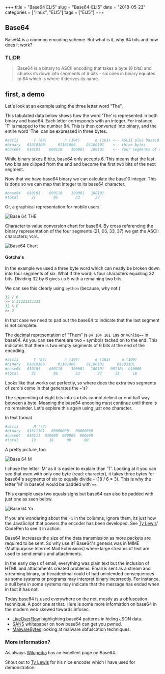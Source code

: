 +++
title = "Base64 ELI5"
slug = "Base64-ELI5"
date = "2018-05-22"
categories = ["linux", "ELI5"]
tags = ["ELI5"]
+++

Base64
------

Base64 is a common encoding scheme. But what is it, why 64 bits and how does it work?

### TL;DR

> Base64 is a binary to ASCII encoding that takes a byte (8 bits) and chunks its down into segments of 6 bits - six ones in binary equates to 64 which is where it derives its name.

## first, a demo

Let's look at an example using the three letter word "The".

This tabulated data below shows how the word 'The' is represented in both binary and base64. Each letter corresponds with an integer. For instance, 'T' is mapped to the number 84. This is then converted into binary, and the entire word 'The' can be expressed in three bytes.

```bash
#ascii       T (84)        h (104)       e (101) <-- ASCII plus base10 number
#binary   01010100      01101000     01100101    <-- three bytes
#base64   010101    000110    100001   100101    <-- four segments of six bits
```

While binary takes 8 bits, base64 only accepts 6. This means that the last two bits are clipped from the end and become the first two bits of the next segment.

Now that we have base64 binary we can calculate the base10 integer. This is done so we can map that integer to its base64 character.

```bash
#base64   010101    000110    100001   100101
#total      21        06        33       37
```

Or, a graphical representation for mobile users.

![Base 64 THE](/images/base64the.png "The in base64 image")

Character to value conversion chart for base64. By cross referencing the binary representation of the four segments (21, 06, 33, 37) we get the ASCII characters; `VGhl`.

![Base64 Chart](/img/base64.png "base64 char to int conversion chart")



#### Gotcha's

In the example we used a three byte word which can neatly be broken down
into four segments of six. What if the word is four characters equalling 32
bits. Dividing 32 by 6 gives us 5 with a remaining two bits.

We can see this clearly using `python` (because, why not.)

```python
32 / 6
>> 5.33333333333
32 % 6
>> 2
```

In that case we need to pad out the base64 to indicate that the last
segment is not complete.

The decimal representation of "Them" is `84 104 101 109` or `VGhlbQ==` in base64. As you can see there are two `=` symbols tacked on to the end. This indicates that there is two empty segments of 6 bits at the end of the encoding.

```bash
#ascii       T (84)        h (104)       e (101)     m (109)
#binary   01010100      01101000     01100101      01101101
#base64   010101    000110    100001   100101   001101  010000
#total      21        06        33        37      13      16
```

Looks like that works out perfectly, so where does the extra two
segments of zero's come in that generates the `=`'s?

The segmenting of eight bits into six bits cannot delimit or end half way
between a byte. Meaning the base64 encoding must continue until there is
no remainder. Let's explore this again using just one character.

In text format

```bash
#ascii       M (77)
#binary   01011101   00000000   00000000
#base64   010111  010000  000000  000000
#total      19      16      00      00
```

A pretty picture, too.

![Base 64 M](/images/base64M.png "M in base64 image")

I chose the letter 'M' as it is easier to explain than 'T'. Looking at it you can see that even with only one byte (read: character), it takes three bytes for base64's segments of six to equally divide - (18 / 6 = 3). This is why the letter 'M' in base64 would be padded with `==`.

This example uses two equals signs but base64 can also be padded with just one as seen below.

![Base 64 Ya](/images/base64Ya.png "Ya in base64 image")

If you are wondering about the `-1` in the columns, ignore them, its just how the JavaScript that powers the encoder has been developed. See [Ty Lewis]' CodePen to see it in action.


Base64 increases the size of the data transmission as more packets are required to be sent. So why use it? Base64's genesis was in MIME (Multipurpose Internet Mail Extensions) where large streams of text are used to send emails and attachments.

In the early days of email, everything was plain text but the inclusion of HTML and attachments created problems. Email is sent as a stream and streaming binary, or hexadecimal could of had unintended consequences as some systems or programs may interpret binary incorrectly. For instance, a null byte in some systems may indicate that the message has ended when in fact it has not.

Today base64 is used everywhere on the net, mostly as a obfuscation technique. A poor one at that. Here is some more information on base64 in the modern web skewed towards infosec.

- [LiveOverFlow] highlighting base64 patterns in hiding JSON data.
- [SANS] whitepaper on how base64 can get you pwned.
- [MalwareBytes] looking at malware obfuscation techniques.

### More information?

As always [Wikipedia](https://en.wikipedia.org/wiki/Base64) has an
excellent page on Base64.

Shout out to [Ty Lewis] for his nice encoder which I have used for demonstration.

[Ty Lewis]: https://codepen.io/lewistg/pen/MEQbmB
[LiveOverFlow]: https://www.youtube.com/watch?v=Jpaq0QkepgA
[SANS]: https://www.sans.org/reading-room/whitepapers/detection/base64-pwned-33759
[MalwareBytes]: https://blog.malwarebytes.com/threat-analysis/2013/03/obfuscation-malwares-best-friend/
